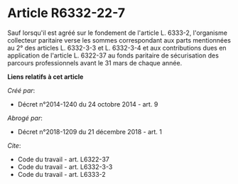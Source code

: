 # Article R6332-22-7

Sauf lorsqu'il est agréé sur le fondement de l'article L. 6333-2, l'organisme collecteur paritaire verse les sommes
correspondant aux parts mentionnées au 2° des articles L. 6332-3-3 et L. 6332-3-4 et aux contributions dues en application de
l'article L. 6322-37 au fonds paritaire de sécurisation des parcours professionnels avant le 31 mars de chaque année.

**Liens relatifs à cet article**

_Créé par_:

  - Décret n°2014-1240 du 24 octobre 2014 - art. 9

_Abrogé par_:

  - Décret n°2018-1209 du 21 décembre 2018 - art. 1

_Cite_:

  - Code du travail - art. L6322-37
  - Code du travail - art. L6332-3-3
  - Code du travail - art. L6333-2
